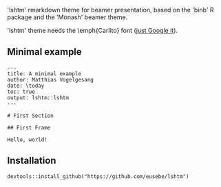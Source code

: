 'lshtm' rmarkdown theme for beamer presentation, based on the 'binb' R package and the 'Monash' beamer theme.

'lshtm' theme needs the \emph{Carlito} font ([just Google it](https://www.google.com/search?q=carlito+font)).


## Minimal example

````{md}
---
title: A minimal example
author: Matthias Vogelgesang
date: \today
toc: true
output: lshtm::lshtm
---

# First Section

## First Frame

Hello, world!
````

## Installation

````
devtools::install_github("https://github.com/eusebe/lshtm")
````
